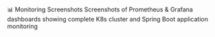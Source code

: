 📊 Monitoring Screenshots
Screenshots of Prometheus & Grafana dashboards showing complete K8s cluster and Spring Boot application monitoring 
